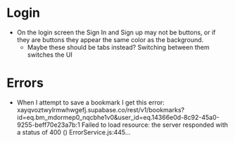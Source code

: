 # Login
- On the login screen the Sign In and Sign up may not be buttons, or if they are buttons they appear the same color as the background.
    - Maybe these should be tabs instead? Switching between them switches the UI

# Errors
- When I attempt to save a bookmark I get this error:
xayqvoztwylrmwhwgefj.supabase.co/rest/v1/bookmarks?id=eq.bm_mdormep0_nqcbhe1v0&user_id=eq.14366e0d-8c92-45a0-9255-beff70e23a7b:1   Failed to load resource: the server responded with a status of 400 ()
ErrorService.js:445...